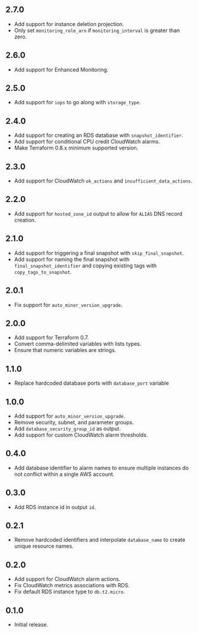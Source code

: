 ## 2.7.0

- Add support for instance deletion projection.
- Only set `monitoring_role_arn` if `monitoring_interval` is greater than zero.

## 2.6.0

- Add support for Enhanced Monitoring.

## 2.5.0

- Add support for `iops` to go along with `storage_type`.

## 2.4.0

- Add support for creating an RDS database with `snapshot_identifier`.
- Add support for conditional CPU credit CloudWatch alarms.
- Make Terraform 0.8.x minimum supported version.

## 2.3.0

- Add support for CloudWatch `ok_actions` and `insufficient_data_actions`.

## 2.2.0

- Add support for `hosted_zone_id` output to allow for `ALIAS` DNS record creation.

## 2.1.0

- Add support for triggering a final snapshot with `skip_final_snapshot`.
- Add support for naming the final snapshot with `final_snapshot_identifier` and copying existing tags with `copy_tags_to_snapshot`.

## 2.0.1

- Fix support for `auto_minor_version_upgrade`.

## 2.0.0

- Add support for Terraform 0.7.
- Convert comma-delimited variables with lists types.
- Ensure that numeric variables are strings.

## 1.1.0

- Replace hardcoded database ports with `database_port` variable

## 1.0.0

- Add support for `auto_minor_version_upgrade`.
- Remove security, subnet, and parameter groups.
- Add `database_security_group_id` as output.
- Add support for custom CloudWatch alarm thresholds.

## 0.4.0

- Add database identifier to alarm names to ensure multiple instances do not
  conflict within a single AWS account.

## 0.3.0

- Add RDS instance id in output `id`.

## 0.2.1

- Remove hardcoded identifiers and interpolate `database_name` to create unique
  resource names.

## 0.2.0

- Add support for CloudWatch alarm actions.
- Fix CloudWatch metrics associations with RDS.
- Fix default RDS instance type to `db.t2.micro`.

## 0.1.0

- Initial release.
